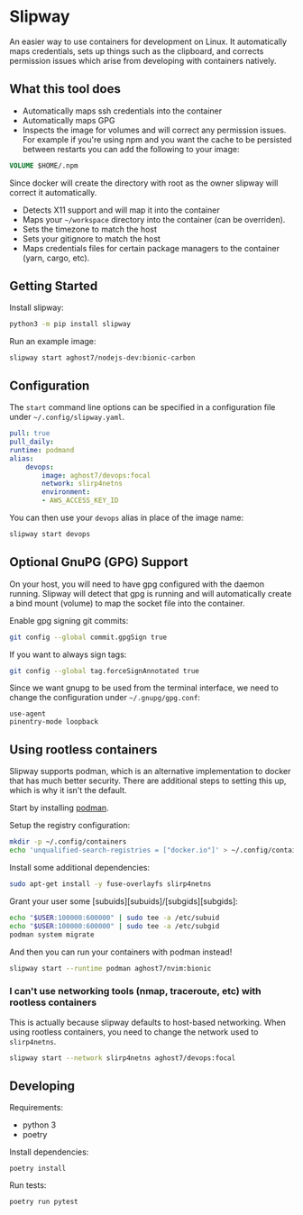 # Slipway
An easier way to use containers for development on Linux. It automatically
maps credentials, sets up things such as the clipboard, and corrects permission
issues which arise from developing with containers natively.

## What this tool does
- Automatically maps ssh credentials into the container
- Automatically maps GPG
- Inspects the image for volumes and will correct any permission issues. For
example if you're using npm and you want the cache to be persisted between
restarts you can add the following to your image:
```dockerfile
VOLUME $HOME/.npm
```
Since docker will create the directory with root as the owner slipway will
correct it automatically.
- Detects X11 support and will map it into the container
- Maps your `~/workspace` directory into the container (can be overriden).
- Sets the timezone to match the host
- Sets your gitignore to match the host
- Maps credentials files for certain package managers to the container (yarn,
cargo, etc).

## Getting Started
Install slipway:
```sh
python3 -m pip install slipway
```

Run an example image:
```
slipway start aghost7/nodejs-dev:bionic-carbon
```

## Configuration
The `start` command line options can be specified in a configuration file
under `~/.config/slipway.yaml`.
```yml
pull: true
pull_daily:
runtime: podmand
alias:
	devops:
		image: aghost7/devops:focal
		network: slirp4netns
		environment:
		- AWS_ACCESS_KEY_ID
```

You can then use your `devops` alias in place of the image name:
```bash
slipway start devops
```

## Optional GnuPG (GPG) Support
On your host, you will need to have gpg configured with the daemon running.
Slipway will detect that gpg is running and will automatically create a bind
mount (volume) to map the socket file into the container.

Enable gpg signing git commits:
```sh
git config --global commit.gpgSign true
```

If you want to always sign tags:
```sh
git config --global tag.forceSignAnnotated true
```

Since we want gnupg to be used from the terminal interface, we need to change
the configuration under `~/.gnupg/gpg.conf`:

```
use-agent
pinentry-mode loopback
```

## Using rootless containers
Slipway supports podman, which is an alternative implementation to docker that
has much better security. There are additional steps to setting this up, which
is why it isn't the default.

Start by installing [podman](https://podman.io/getting-started/installation).

Setup the registry configuration:
```bash
mkdir -p ~/.config/containers
echo 'unqualified-search-registries = ["docker.io"]' > ~/.config/containers/registries.conf
```

Install some additional dependencies:
```bash
sudo apt-get install -y fuse-overlayfs slirp4netns
```

Grant your user some [subuids][subuids]/[subgids][subgids]:
```bash
echo "$USER:100000:600000" | sudo tee -a /etc/subuid
echo "$USER:100000:600000" | sudo tee -a /etc/subgid
podman system migrate
```

And then you can run your containers with podman instead!
```bash
slipway start --runtime podman aghost7/nvim:bionic
```

[subuid]: https://www.man7.org/linux/man-pages/man5/subuid.5.html
[subgid]: https://www.man7.org/linux/man-pages/man5/subgid.5.html

### I can't use networking tools (nmap, traceroute, etc) with rootless containers
This is actually because slipway defaults to host-based networking. When using
rootless containers, you need to change the network used to `slirp4netns`.

```bash
slipway start --network slirp4netns aghost7/devops:focal
```

## Developing
Requirements:
- python 3
- poetry

Install dependencies:
```
poetry install
```

Run tests:
```
poetry run pytest
```
